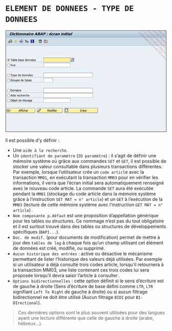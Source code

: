 # **`ELEMENT DE DONNEES - TYPE DE DONNEES`**

![](../99%20-%20Ressources/05_SE11%20-%2010%20-%2001.png)

Il est possible d’y définir :

- Une `aide à la recherche`.
- Un `identifiant de paramètre` (`ID paramètre`) : il s’agit de définir une mémoire système où grâce aux commandes `SET` et `GET`, il est possible de stocker une valeur consultable dans plusieurs transactions différentes. Par exemple, lorsque l’utilisateur crée un `code articl`e avec la transaction `MM01`, en exécutant la transaction `MM03` pour en vérifier les informations, il verra que l’écran initial sera automatiquement renseigné avec le nouveau code article. La commande `SET` aura été exécutée pendant la `MM01` (stockage du code article dans la mémoire système grâce à l’instruction `SET MAT = n° article`) et un `GET` à l’exécution de la `MM03` (lecture de cette mémoire système avec l’instruction `GET MAT = n° article`) .
- `Nom composante p.défaut` est une proposition d’appellation générique pour les tables ou structures. Ce nommage n’est pas du tout obligatoire et il est surtout trouvé dans des tables ou structures de développements spécifiques (`BAPI...`).
- `Doc. de modif.` (pour documents de modification) permet de mettre à jour des `tables de log` à chaque fois qu’un champ utilisant cet élément de données est créé, modifié, ou supprimé.
- `Aucun historique des entrées` : active ou désactive le mécanisme permettant de lister l’historique des valeurs déjà utilisées. Par exemple si un utilisateur a déjà consulté trois codes article, lorsqu’il retournera à la transaction MM03, une liste contenant ces trois codes lui sera proposée lorsqu’il devra saisir l’article à consulter .
- `Options bidirectionnelles` : cette option définit si le sens d’écriture est de gauche à droite (Sens d’écriture de base défini comme `LTR`, `LTR` signifiant `Left To Right` de gauche à droite) ou si aucun filtrage bidirectionnel ne doit être utilisé (Aucun filtrage `BIDI` pour `BI-DIrectional`).

> Ces dernières options sont le plus souvent utilisées pour des langues ayant une lecture différente que celle de gauche à droite (arabe, hébreux...).
